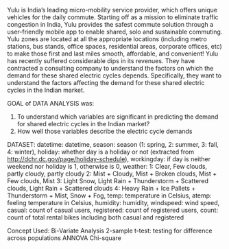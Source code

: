 Yulu is India’s leading micro-mobility service provider, which offers unique vehicles for the daily commute. 
Starting off as a mission to eliminate traffic congestion in India, Yulu provides the safest commute solution through a user-friendly mobile app to enable shared, solo and sustainable commuting.
Yulu zones are located at all the appropriate locations (including metro stations, bus stands, office spaces, residential areas, corporate offices, etc) 
to make those first and last miles smooth, affordable, and convenient!
Yulu has recently suffered considerable dips in its revenues. They have contracted a consulting company to understand the factors on which the demand for these shared electric cycles depends. 
Specifically, they want to understand the factors affecting the demand for these shared electric cycles in the Indian market.

GOAL of DATA ANALYSIS was:
1. To understand which variables are significant in predicting the demand for shared electric cycles in the Indian market?
2. How well those variables describe the electric cycle demands

DATASET:
datetime: datetime, 
season: season (1: spring, 2: summer, 3: fall, 4: winter), 
holiday: whether day is a holiday or not (extracted from http://dchr.dc.gov/page/holiday-schedule), 
workingday: if day is neither weekend nor holiday is 1, otherwise is 0, 
weather:
1: Clear, Few clouds, partly cloudy, partly cloudy
2: Mist + Cloudy, Mist + Broken clouds, Mist + Few clouds, Mist
3: Light Snow, Light Rain + Thunderstorm + Scattered clouds, Light Rain + Scattered clouds
4: Heavy Rain + Ice Pallets + Thunderstorm + Mist, Snow + Fog, 
temp: temperature in Celsius, 
atemp: feeling temperature in Celsius,
humidity: humidity,
windspeed: wind speed,
casual: count of casual users,
registered: count of registered users,
count: count of total rental bikes including both casual and registered

Concept Used:
Bi-Variate Analysis
2-sample t-test: testing for difference across populations
ANNOVA
Chi-square
